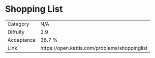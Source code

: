 # Shopping List

<table>
    <tr>
        <td>Category</td>
        <td>N/A</td>
    </tr>
    <tr>
        <td>Diffulty</td>
        <td>2.9</td>
    </tr>
    <tr>
        <td>Acceptance</td>
        <td>36.7 %</td>
    </tr>
    <tr>
        <td>Link</td>
        <td>https://open.kattis.com/problems/shoppinglist</td>
    </tr>
</table>